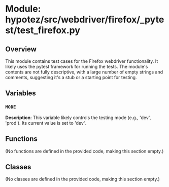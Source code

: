 # Module: hypotez/src/webdriver/firefox/_pytest/test_firefox.py

## Overview

This module contains test cases for the Firefox webdriver functionality.  It likely uses the pytest framework for running the tests.  The module's contents are not fully descriptive, with a large number of empty strings and comments, suggesting it's a stub or a starting point for testing.


## Variables

### `MODE`

**Description**: This variable likely controls the testing mode (e.g., 'dev', 'prod'). Its current value is set to 'dev'.


## Functions

(No functions are defined in the provided code, making this section empty.)


## Classes

(No classes are defined in the provided code, making this section empty.)